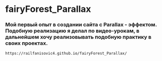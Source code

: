 # fairyForest_Parallax
### Мой первый опыт в создании сайта с Parallax - эффектом. Подобную реализацию я делал по видео-урокам, в дальнейшем хочу реализовывать подобную практику в своих проектах.
`https://railfanisovic4.github.io/fairyForest_Parallax/`
